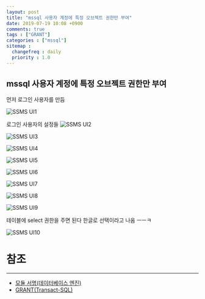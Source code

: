 ```yaml
---
layout: post
title: "mssql 사용자 계정에 특정 오브젝트 권한만 부여"
date: 2019-07-19 10:08 +0900
comments: true
tags : ["GRANT"]
categories : ["mssql"]
sitemap :
  changefreq : daily
  priority : 1.0
---
```

 
## mssql 사용자 계정에 특정 오브젝트 권한만 부여

먼저 로그인 사용자를 만듬

![SSMS UI1](https://sejoung.github.io/images/2019_07_19_01.png)

로그인 사용자의 설정들
![SSMS UI2](https://sejoung.github.io/images/2019_07_19_02.png)

![SSMS UI3](https://sejoung.github.io/images/2019_07_19_03.png)

![SSMS UI4](https://sejoung.github.io/images/2019_07_19_04.png)

![SSMS UI5](https://sejoung.github.io/images/2019_07_19_05.png)

![SSMS UI6](https://sejoung.github.io/images/2019_07_19_06.png)

![SSMS UI7](https://sejoung.github.io/images/2019_07_19_07.png)

![SSMS UI8](https://sejoung.github.io/images/2019_07_19_08.png)

![SSMS UI9](https://sejoung.github.io/images/2019_07_19_09.png)

테이블에 select 권한을 주면 된다 한글로 선택이라고 나옴 ㅡㅡㅋ

![SSMS UI10](https://sejoung.github.io/images/2019_07_19_10.png)



# 참조
-----
* [모듈 서명(데이터베이스 엔진)](https://docs.microsoft.com/ko-kr/previous-versions/sql/sql-server-2008/ms345102%28v%3dsql.100%29)
* [GRANT(Transact-SQL)](https://docs.microsoft.com/ko-kr/previous-versions/sql/sql-server-2008/ms187965(v=sql.100))